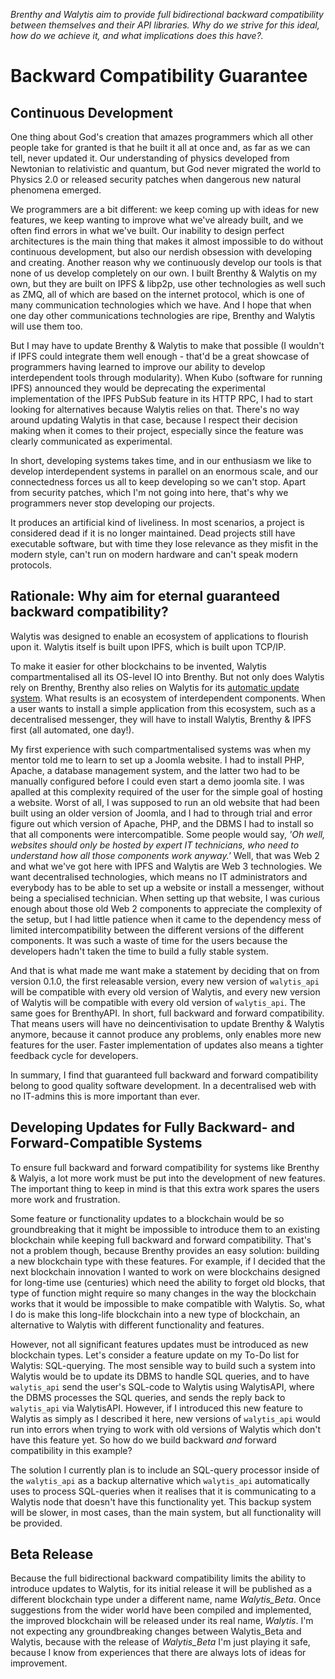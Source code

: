 _Brenthy and Walytis aim to provide full bidirectional backward compatibility between themselves and their API libraries. Why do we strive for this ideal, how do we achieve it, and what implications does this have?._

# Backward Compatibility Guarantee

## Continuous Development

One thing about God's creation that amazes programmers which all other people take for granted is that he built it all at once and, as far as we can tell, never updated it.
Our understanding of physics developed from Newtonian to relativistic and quantum, but God never migrated the world to Physics 2.0 or released security patches when dangerous new natural phenomena emerged.

We programmers are a bit different: we keep coming up with ideas for new features, we keep wanting to improve what we've already built, and we often find errors in what we've built.
Our inability to design perfect architectures is the main thing that makes it almost impossible to do without continuous development, but also our nerdish obsession with developing and creating.
Another reason why we continuously develop our tools is that none of us develop completely on our own.
I built Brenthy & Walytis on my own, but they are built on IPFS & libp2p, use other technologies as well such as ZMQ, all of which are based on the internet protocol, which is one of many communication technologies which we have.
And I hope that when one day other communications technologies are ripe, Brenthy and Walytis will use them too.

But I may have to update Brenthy & Walytis to make that possible (I wouldn't if IPFS could integrate them well enough - that'd be a great showcase of programmers having learned to improve our ability to develop interdependent tools through modularity).
When Kubo (software for running IPFS) announced they would be deprecating the experimental implementation of the IPFS PubSub feature in its HTTP RPC, I had to start looking for alternatives because Walytis relies on that.
There's no way around updating Walytis in that case, because I respect their decision making when it comes to their project, especially since the feature was clearly communicated as experimental.

In short, developing systems takes time, and in our enthusiasm we like to develop interdependent systems in parallel on an enormous scale, and our connectedness forces us all to keep developing so we can't stop.
Apart from security patches, which I'm not going into here, that's why we programmers never stop developing our projects.

It produces an artificial kind of liveliness.
In most scenarios, a project is considered dead if it is no longer maintained.
Dead projects still have executable software, but with time they lose relevance as they misfit in the modern style, can't run on modern hardware and can't speak modern protocols.

## Rationale: Why aim for eternal guaranteed backward compatibility?
Walytis was designed to enable an ecosystem of applications to flourish upon it.
Walytis itself is built upon IPFS, which is built upon TCP/IP.

To make it easier for other blockchains to be invented, Walytis compartmentalised all its OS-level IO into Brenthy.
But not only does Walytis rely on Brenthy, Brenthy also relies on Walytis for its [automatic update system](./Update.md).
What results is an ecosystem of interdependent components.
When a user wants to install a simple application from this ecosystem, such as a decentralised messenger, they will have to install Walytis, Brenthy & IPFS first (all automated, one day!).

My first experience with such compartmentalised systems was when my mentor told me to learn to set up a Joomla website.
I had to install PHP, Apache, a database management system, and the latter two had to be manually configured before I could even start a demo joomla site.
I was apalled at this complexity required of the user for the simple goal of hosting a website.
Worst of all, I was supposed to run an old website that had been built using an older version of Joomla, and I had to through trial and error figure out which version of Apache, PHP, and the DBMS I had to install so that all components were intercompatible.
Some people would say, _'Oh well, websites should only be hosted by expert IT technicians, who need to understand how all those components work anyway.'_
Well, that was Web 2 and what we've got here with IPFS and Walytis are Web 3 technologies.
We want decentralised technologies, which means no IT administrators and everybody has to be able to set up a website or install a messenger, without being a specialised technician.
When setting up that website, I was curious enough about those old Web 2 components to appreciate the complexity of the setup, but I had little patience when it came to the dependency mess of limited intercompatibility between the different versions of the different components.
It was such a waste of time for the users because the developers hadn't taken the time to build a fully stable system.

And that is what made me want make a statement by deciding that on from version 0.1.0, the first releasable version, every new version of `walytis_api` will be compatible with every old version of Walytis, and every new version of Walytis will be compatible with every old version of `walytis_api`.
The same goes for BrenthyAPI.
In short, full backward and forward compatibility.
That means users will have no deincentivisation to update Brenthy & Walytis anymore, because it cannot produce any problems, only enables more new features for the user.
Faster implementation of updates also means a tighter feedback cycle for developers.

In summary, I find that guaranteed full backward and forward compatibility belong to good quality software development.
In a decentralised web with no IT-admins this is more important than ever.

## Developing Updates for Fully Backward- and Forward-Compatible Systems
To ensure full backward and forward compatibility for systems like Brenthy & Walyis, a lot more work must be put into the development of new features.
The important thing to keep in mind is that this extra work spares the users more work and frustration.

Some feature or functionality updates to a blockchain would be so groundbreaking that it might be impossible to introduce them to an existing blockchain while keeping full backward and forward compatibility.
That's not a problem though, because Brenthy provides an easy solution: building a new blockchain type with these features.
For example, if I decided that the next blockchain innovation I wanted to work on were blockchains designed for long-time use (centuries) which need the ability to forget old blocks, that type of function might require so many changes in the way the blockchain works that it would be impossible to make compatible with Walytis.
So, what I do is make this long-life blockchain into a new type of blockchain, an alternative to Walytis with different functionality and features.

However, not all significant features updates must be introduced as new blockchain types.
Let's consider  a feature update on my To-Do list for Walytis: SQL-querying.
The most sensible way to build such a system into Walytis would be to update its DBMS to handle SQL queries, and to have `walytis_api` send the user's SQL-code to Walytis using WalytisAPI, where the DBMS processes the SQL queries, and sends the reply back to `walytis_api` via WalytisAPI.
However, if I introduced this new feature to Walytis as simply as I described it here, new versions of `walytis_api` would run into errors when trying to work with old versions of Walytis which don't have this feature yet.
So how do we build backward _and_ forward compatibility in this example?

The solution I currently plan is to include an SQL-query processor inside of the `walytis_api` as a backup alternative which `walytis_api` automatically uses to process SQL-queries when it realises that it is communicating to a Walytis node that doesn't have this functionality yet.
This backup system will be slower, in most cases, than the main system, but all functionality will be provided.

## Beta Release
Because the full bidirectional backward compatibility limits the ability to introduce updates to Walytis, for its initial release it will be published as a different blockchain type under a different name, name _Walytis_Beta_.
Once suggestions from the wider world have been compiled and implemented, the improved blockchain will be released under its real name, _Walytis_.
I'm not expecting any groundbreaking changes between Walytis_Beta and Walytis, because with the release of _Walytis_Beta_ I'm just playing it safe, because I know from experiences that there are always lots of ideas for improvement.